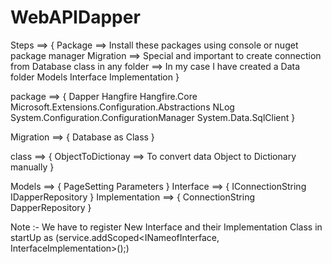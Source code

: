 # WebAPIDapper


Steps ==> {
	Package ==> Install these packages using console or nuget package manager
	Migration ==> Special and important to create connection from Database
	class in any folder ==> In my case I have created a Data folder 
	Models
	Interface
	Implementation
}

package ==> {
	Dapper
	Hangfire
	Hangfire.Core
	Microsoft.Extensions.Configuration.Abstractions
	NLog
	System.Configuration.ConfigurationManager
	System.Data.SqlClient
}

Migration ==> {
	Database as Class
}

class ==> {
	ObjectToDictionay ==> To convert data Object to Dictionary manually
}

Models ==> {
	PageSetting
	Parameters
}
Interface ==> {
	IConnectionString
	IDapperRepository
}
Implementation ==> {
	ConnectionString
	DapperRepository
}

Note :- We have to register New Interface and their Implementation Class in startUp as (service.addScoped<INameofInterface, InterfaceImplementation>();)